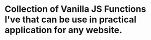 # Collection of Vanilla JS Functions I've that can be use in practical application for any website.
